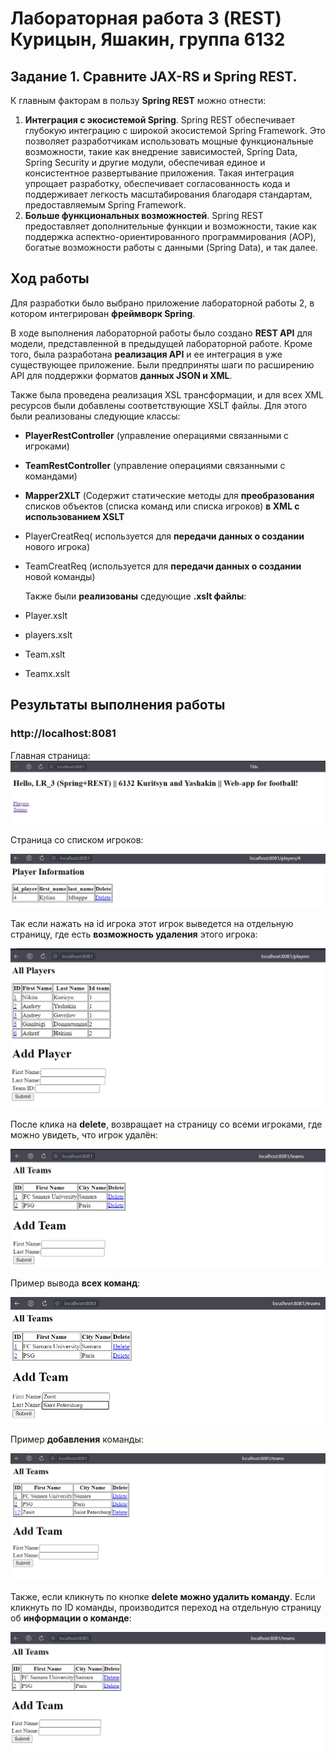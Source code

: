 # Лабораторная работа 3 (REST) Курицын, Яшакин, группа 6132
## Задание 1. Сравните JAX-RS и Spring REST.
К главным факторам в пользу **Spring REST** можно отнести:
1. **Интеграция с экосистемой Spring**. Spring REST обеспечивает глубокую интеграцию с широкой экосистемой Spring Framework. 
Это позволяет разработчикам использовать мощные функциональные возможности, такие как внедрение зависимостей, Spring Data, Spring Security и другие модули, обеспечивая единое и консистентное развертывание приложения. 
Такая интеграция упрощает разработку, обеспечивает согласованность кода и поддерживает легкость масштабирования благодаря стандартам, предоставляемым Spring Framework.
2. **Больше функциональных возможностей**. Spring REST предоставляет дополнительные функции и возможности, такие как поддержка аспектно-ориентированного программирования (AOP), богатые возможности работы с данными (Spring Data), и так далее.
## Ход работы
Для разработки было выбрано приложение лабораторной работы 2, в котором интегрирован **фреймворк Spring**.

В ходе выполнения лабораторной работы было создано **REST API** для модели, представленной в предыдущей лабораторной работе. 
Кроме того, была разработана **реализация API** и ее интеграция в уже существующее приложение. 
Были предприняты шаги по расширению API для поддержки форматов **данных JSON и XML**. 

Также была проведена реализация XSL трансформации, и для всех XML ресурсов были добавлены соответствующие XSLT файлы.
Для этого были реализованы следующие классы:
- **PlayerRestController** (управление операциями связанными с игроками)
- **TeamRestController** (управление операциями связанными с командами)
- **Mapper2XLT** (Содержит статические методы для **преобразования** списков объектов (списка команд или списка игроков) **в XML с использованием XSLT**
- PlayerCreatReq( используется для **передачи данных о создании** нового игрока)
- TeamCreatReq (используется для **передачи данных о создании** новой команды)

  Также были **реализованы** сдедующие **.xslt файлы**:
- Player.xslt
- players.xslt
- Team.xslt
- Teamx.xslt


## Результаты выполнения работы
### http://localhost:8081
Главная страница:
![image](https://github.com/BandooSs/CSA_LR_3/blob/master/screen/1.png)

Страница со списком игроков:

![image](https://github.com/BandooSs/CSA_LR_3/blob/master/screen/2.png)

Так если нажать на id игрока этот игрок выведется на отдельную страницу, где есть **возможность удаления** этого игрока:

![image](https://github.com/BandooSs/CSA_LR_3/blob/master/screen/3.png)

После клика на **delete**, возвращает на страницу со всеми игроками, где можно увидеть, что игрок удалён:

![image](https://github.com/BandooSs/CSA_LR_3/blob/master/screen/4.png)

Пример вывода **всех команд**:

![image](https://github.com/BandooSs/CSA_LR_3/blob/master/screen/5.png)

Пример **добавления** команды:

![image](https://github.com/BandooSs/CSA_LR_3/blob/master/screen/6.png)


Также, если кликнуть по кнопке **delete можно удалить команду**.
Если кликнуть по ID команды, производится переход на отдельную страницу об **информации о команде**:

![image](https://github.com/BandooSs/CSA_LR_3/blob/master/screen/7.png)



